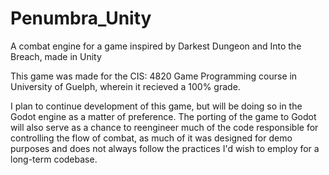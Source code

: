 # Penumbra_Unity
A combat engine for a game inspired by Darkest Dungeon and Into the Breach, made in Unity

This game was made for the CIS: 4820 Game Programming course in University of Guelph, wherein it recieved a 100% grade.

I plan to continue development of this game, but will be doing so in the Godot engine as a matter of preference.
The porting of the game to Godot will also serve as a chance to reengineer much of the code responsible for
controlling the flow of combat, as much of it was designed for demo purposes and does not always follow the
practices I'd wish to employ for a long-term codebase.
